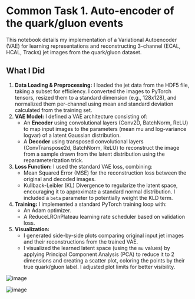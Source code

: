 # Common Task 1. Auto-encoder of the quark/gluon events

This notebook details my implementation of a Variational Autoencoder (VAE) for learning representations and reconstructing 3-channel (ECAL, HCAL, Tracks) jet images from the quark/gluon dataset.

## What I Did

1.  **Data Loading & Preprocessing:** I loaded the jet data from the HDF5 file, taking a subset for efficiency. I converted the images to PyTorch tensors, resized them to a standard dimension (e.g., 128x128), and normalized them per-channel using mean and standard deviation calculated from the training set.
2.  **VAE Model:** I defined a VAE architecture consisting of:
    * An **Encoder** using convolutional layers (Conv2D, BatchNorm, ReLU) to map input images to the parameters (mean mu and log-variance logvar) of a latent Gaussian distribution.
    * A **Decoder** using transposed convolutional layers (ConvTranspose2d, BatchNorm, ReLU) to reconstruct the image from a sample drawn from the latent distribution using the reparameterization trick.
3.  **Loss Function:** I used the standard VAE loss, combining:
    * Mean Squared Error (MSE) for the reconstruction loss between the original and decoded images.
    * Kullback-Leibler (KL) Divergence to regularize the latent space, encouraging it to approximate a standard normal distribution. I included a `beta` parameter to potentially weight the KLD term.
4.  **Training:** I implemented a standard PyTorch training loop with:
    * An Adam optimizer.
    * A ReduceLROnPlateau learning rate scheduler based on validation loss.
5.  **Visualization:**
    * I generated side-by-side plots comparing original input jet images and their reconstructions from the trained VAE.
    * I visualized the learned latent space (using the `mu` values) by applying Principal Component Analysis (PCA) to reduce it to 2 dimensions and creating a scatter plot, coloring the points by their true quark/gluon label. I adjusted plot limits for better visibility.

![image](https://github.com/user-attachments/assets/6e8938d8-a970-40e1-94b3-fbc0d217d02c)

![image](https://github.com/user-attachments/assets/ee1c87c2-4d2c-43bf-ad88-151dba1fa76e)
